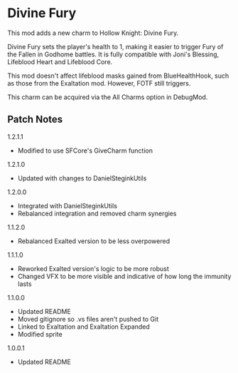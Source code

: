 # Divine Fury

This mod adds a new charm to Hollow Knight: Divine Fury. 

Divine Fury sets the player's health to 1, making it easier to trigger Fury of the Fallen in Godhome battles. It is fully compatible with Joni's Blessing, Lifeblood Heart and Lifeblood Core.

This mod doesn't affect lifeblood masks gained from BlueHealthHook, such as those from the Exaltation mod. However, FOTF still triggers.

This charm can be acquired via the All Charms option in DebugMod.

## Patch Notes
1.2.1.1
- Modified to use SFCore's GiveCharm function

1.2.1.0
- Updated with changes to DanielSteginkUtils

1.2.0.0
-	Integrated with DanielSteginkUtils
-	Rebalanced integration and removed charm synergies

1.1.2.0
-	Rebalanced Exalted version to be less overpowered

1.1.1.0
-	Reworked Exalted version's logic to be more robust
-	Changed VFX to be more visible and indicative of how long the immunity lasts

1.1.0.0
-	Updated README
-	Moved gitignore so .vs files aren't pushed to Git
-	Linked to Exaltation and Exaltation Expanded
-	Modified sprite

1.0.0.1
-	Updated README
